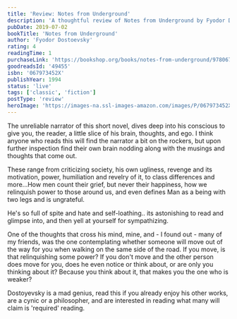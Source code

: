```yaml
---
title: 'Review: Notes from Underground'
description: 'A thoughtful review of Notes from Underground by Fyodor Dostoevsky'
pubDate: 2019-07-02
bookTitle: 'Notes from Underground'
author: 'Fyodor Dostoevsky'
rating: 4
readingTime: 1
purchaseLink: 'https://bookshop.org/books/notes-from-underground/9780679734529'
goodreadsId: '49455'
isbn: '067973452X'
publishYear: 1994
status: 'live'
tags: ['classic', 'fiction']
postType: 'review'
heroImage: 'https://images-na.ssl-images-amazon.com/images/P/067973452X.01.L.jpg'
---
```


The unreliable narrator of this short novel, dives deep into his conscious to give you, the reader, a little slice of his brain, thoughts, and ego. I think anyone who reads this will find the narrator a bit on the rockers, but upon further inspection find their own brain nodding along with the musings and thoughts that come out. 

These range from criticizing society, his own ugliness, revenge and its motivation, power, humiliation and revelry of it, to class differences and more...How men count their grief, but never their happiness, how we relinquish power to those around us, and even defines Man as a being with two legs and is ungrateful.

He's so full of spite and hate and self-loathing.. its astonishing to read and glimpse into, and then yell at yourself for sympathizing.

One of the thoughts that cross his mind, mine, and - I found out - many of my friends, was the one contemplating whether someone will move out of the way for you when walking on the same side of the road. If you move, is that relinquishing some power? If you don't move and the other person does move for you, does he even notice or think about, or are only you thinking about it? Because you think about it, that makes you the one who is weaker?

Dostoyevsky is a mad genius, read this if you already enjoy his other works, are a cynic or a philosopher, and are interested in reading what many will claim is 'required' reading.